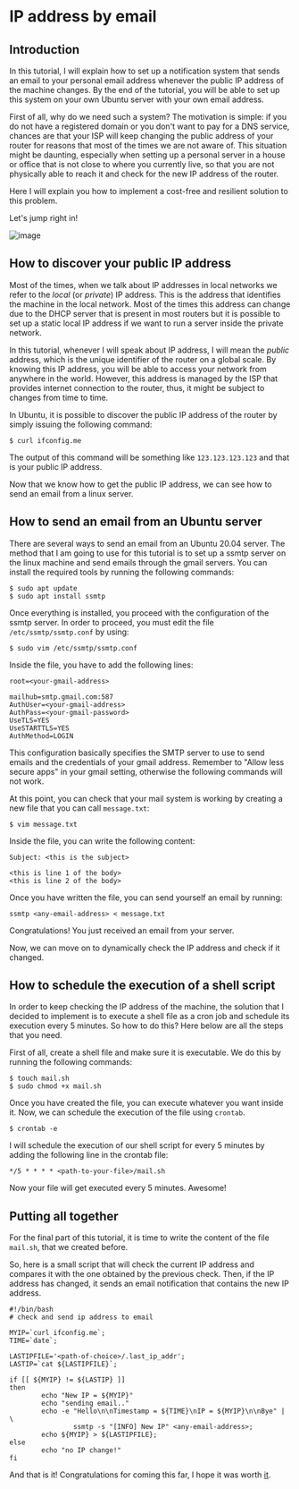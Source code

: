 # IP address by email

## Introduction

In this tutorial, I will explain how to set up a notification system that sends an email to your personal email address whenever the public IP address of the machine changes. By the end of the tutorial, you will be able to set up this system on your own Ubuntu server with your own email address.

First of all, why do we need such a system? The motivation is simple: if you do not have a registered domain or you don't want to pay for a DNS service, chances are that your ISP will keep changing the public address of your router for reasons that most of the times we are not aware of.
This situation might be daunting, especially when setting up a personal server in a house or office that is not close to where you currently live, so that you are not physically able to reach it and check for the new IP address of the router.

Here I will explain you how to implement a cost-free and resilient solution to this problem.

Let's jump right in!

![image](https://user-images.githubusercontent.com/48623568/168865434-7a640714-9d67-43e3-bd4c-df5130635e6f.jpeg)

## How to discover your public IP address

Most of the times, when we talk about IP addresses in local networks we refer to the *local* (or *private*) IP address. This is the address that identifies the machine in the local network. Most of the times this address can change due to the DHCP server that is present in most routers but it is possible to set up a static local IP address if we want to run a server inside the private network. 

In this tutorial, whenever I will speak about IP address, I will mean the *public* address, which is the unique identifier of the router on a global scale. By knowing this IP address, you will be able to access your network from anywhere in the world. However, this address is managed by the ISP that provides internet connection to the router, thus, it might be subject to changes from time to time.

In Ubuntu, it is possible to discover the public IP address of the router by simply issuing the following command:

```
$ curl ifconfig.me
```

The output of this command will be something like ``123.123.123.123`` and that is your public IP address.

Now that we know how to get the public IP address, we can see how to send an email from a linux server.

## How to send an email from an Ubuntu server

There are several ways to send an email from an Ubuntu 20.04 server. The method that I am going to use for this tutorial is to set up a ssmtp server on the linux machine and send emails through the gmail servers. You can install the required tools by running the following commands:

```
$ sudo apt update
$ sudo apt install ssmtp
```

Once everything is installed, you proceed with the configuration of the ssmtp server. In order to proceed, you must edit the file ``/etc/ssmtp/ssmtp.conf`` by using:

```
$ sudo vim /etc/ssmtp/ssmtp.conf
```

Inside the file, you have to add the following lines:

```
root=<your-gmail-address>

mailhub=smtp.gmail.com:587
AuthUser=<your-gmail-address>
AuthPass=<your-gmail-password>
UseTLS=YES
UseSTARTTLS=YES
AuthMethod=LOGIN
```

This configuration basically specifies the SMTP server to use to send emails and the credentials of your gmail address. Remember to "Allow less secure apps" in your gmail setting, otherwise the following commands will not work.

At this point, you can check that your mail system is working by creating a new file that you can call ``message.txt``:

```
$ vim message.txt
```

Inside the file, you can write the following content:

```
Subject: <this is the subject>

<this is line 1 of the body>
<this is line 2 of the body>
```

Once you have written the file, you can send yourself an email by running:

```
ssmtp <any-email-address> < message.txt
```

Congratulations! You just received an email from your server.

Now, we can move on to dynamically check the IP address and check if it changed.

## How to schedule the execution of a shell script

In order to keep checking the IP address of the machine, the solution that I decided to implement is to execute a shell file as a cron job and schedule its execution every 5 minutes. So how to do this? Here below are all the steps that you need.

First of all, create a shell file and make sure it is executable. We do this by running the following commands:

```
$ touch mail.sh
$ sudo chmod +x mail.sh
```

Once you have created the file, you can execute whatever you want inside it.
Now, we can schedule the execution of the file using ``crontab``.

```
$ crontab -e
```

I will schedule the execution of our shell script for every 5 minutes by adding the following line in the crontab file:

```
*/5 * * * * <path-to-your-file>/mail.sh
```

Now your file will get executed every 5 minutes. Awesome!

## Putting all together

For the final part of this tutorial, it is time to write the content of the file ``mail.sh``, that we created before.

So, here is a small script that will check the current IP address and compares it with the one obtained by the previous check. Then, if the IP address has changed, it sends an email notification that contains the new IP address.

```
#!/bin/bash
# check and send ip address to email

MYIP=`curl ifconfig.me`;
TIME=`date`;

LASTIPFILE='<path-of-choice>/.last_ip_addr';
LASTIP=`cat ${LASTIPFILE}`;

if [[ ${MYIP} != ${LASTIP} ]]
then
        echo "New IP = ${MYIP}"
        echo "sending email.."
        echo -e "Hello\n\nTimestamp = ${TIME}\nIP = ${MYIP}\n\nBye" | \
                ssmtp -s "[INFO] New IP" <any-email-address>;
        echo ${MYIP} > ${LASTIPFILE};
else
        echo "no IP change!"
fi
```

And that is it! Congratulations for coming this far, I hope it was worth [it](https://www.memecreator.org/meme/is-it-really-worth-it/).
